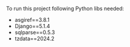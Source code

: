 To run this project following Python libs needed:
-  asgiref==3.8.1
-  Django==5.1.4
-  sqlparse==0.5.3
-  tzdata==2024.2
